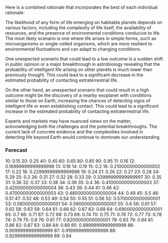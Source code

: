 Here is a combined rationale that incorporates the best of each individual rationale:

The likelihood of any form of life emerging on habitable planets depends on various factors, including the complexity of life itself, the availability of resources, and the presence of environmental conditions conducive to life. The most likely scenario is one where life arises in simple forms, such as microorganisms or single-celled organisms, which are more resilient to environmental fluctuations and can adapt to changing conditions.

One unexpected scenario that could lead to a low outcome is a sudden shift in public opinion or a major breakthrough in astrobiology revealing that the probability of intelligent life arising on other planets is much lower than previously thought. This could lead to a significant decrease in the estimated probability of contacting extraterrestrial life.

On the other hand, an unexpected scenario that could result in a high outcome might be the discovery of a nearby exoplanet with conditions similar to those on Earth, increasing the chances of detecting signs of intelligent life or even establishing contact. This could lead to a significant increase in the estimated probability of contacting extraterrestrial life.

Experts and markets may have nuanced views on the matter, acknowledging both the challenges and the potential breakthroughs. The current lack of concrete evidence and the complexities involved in detecting life beyond Earth would continue to dominate our understanding.

### Forecast

10: 0.15
20: 0.25
40: 0.45
60: 0.65
80: 0.85
90: 0.95
11: 0.16
12: 0.16999999999999998
13: 0.18
14: 0.19
15: 0.2
16: 0.21000000000000002
17: 0.22
18: 0.22999999999999998
19: 0.24
21: 0.26
22: 0.27
23: 0.28
24: 0.29
25: 0.3
26: 0.31
27: 0.32
28: 0.33
29: 0.33999999999999997
30: 0.35
31: 0.36
32: 0.37
33: 0.38
34: 0.39
35: 0.4
36: 0.41000000000000003
37: 0.42000000000000004
38: 0.43
39: 0.44
41: 0.46
42: 0.47000000000000003
43: 0.48000000000000004
44: 0.49
45: 0.5
46: 0.51
47: 0.52
48: 0.53
49: 0.54
50: 0.55
51: 0.56
52: 0.5700000000000001
53: 0.5800000000000001
54: 0.5900000000000001
55: 0.6
56: 0.61
57: 0.62
58: 0.63
59: 0.64
61: 0.66
62: 0.67
63: 0.68
64: 0.6900000000000001
65: 0.7
66: 0.71
67: 0.72
68: 0.73
69: 0.74
70: 0.75
71: 0.76
72: 0.77
73: 0.78
74: 0.79
75: 0.8
76: 0.81
77: 0.8200000000000001
78: 0.83
79: 0.84
81: 0.86
82: 0.87
83: 0.88
84: 0.89
85: 0.8999999999999999
86: 0.9099999999999999
87: 0.9199999999999999
88: 0.9299999999999999
89: 0.94